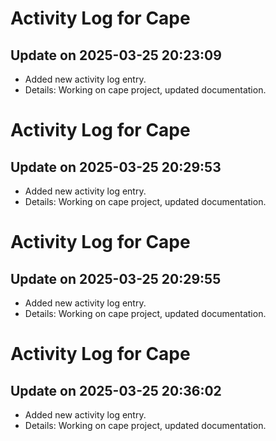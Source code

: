 # Activity Log for Cape

## Update on 2025-03-25 20:23:09
- Added new activity log entry.
- Details: Working on cape project, updated documentation.

# Activity Log for Cape

## Update on 2025-03-25 20:29:53
- Added new activity log entry.
- Details: Working on cape project, updated documentation.

# Activity Log for Cape

## Update on 2025-03-25 20:29:55
- Added new activity log entry.
- Details: Working on cape project, updated documentation.

# Activity Log for Cape

## Update on 2025-03-25 20:36:02
- Added new activity log entry.
- Details: Working on cape project, updated documentation.

